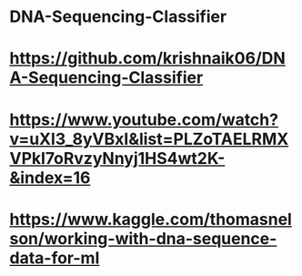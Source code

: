 # DNA-Sequencing-Classifier

# https://github.com/krishnaik06/DNA-Sequencing-Classifier

# https://www.youtube.com/watch?v=uXl3_8yVBxI&list=PLZoTAELRMXVPkl7oRvzyNnyj1HS4wt2K-&index=16

# https://www.kaggle.com/thomasnelson/working-with-dna-sequence-data-for-ml